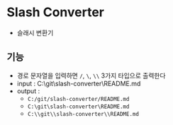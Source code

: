 # Slash Converter

- 슬래시 변환기

## 기능

- 경로 문자열을 입력하면 `/`, `\`, `\\` 3가지 타입으로 출력한다
- input : C:\git\slash-converter\README.md
- output :
  - `C:/git/slash-converter/README.md`
  - `C:\git\slash-converter\README.md`
  - `C:\\git\\slash-converter\\README.md`
